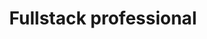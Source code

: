 ---
icon: stack
title: Fullstack professional
description: With 7+ years of experience, I've gained a solid grasp of core web technologies and SEO, UX, and performance principles. As a result, I became very proficient in using modern JavaScript frameworks. I'm also efficient at using Firebase as a backend for more complex projects.
---